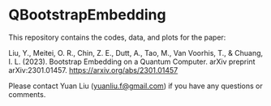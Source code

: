 # QBootstrapEmbedding

This repository contains the codes, data, and plots for the paper:

Liu, Y., Meitei, O. R., Chin, Z. E., Dutt, A., Tao, M., Van Voorhis, T., & Chuang, I. L. (2023). Bootstrap Embedding on a Quantum Computer. arXiv preprint arXiv:2301.01457. https://arxiv.org/abs/2301.01457

Please contact Yuan Liu (yuanliu.f@gmail.com) if you have any questions or comments.
